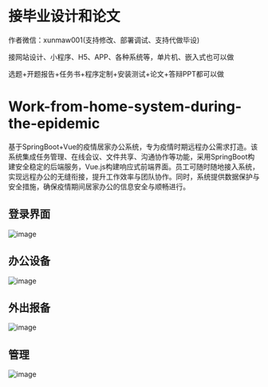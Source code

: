 # 接毕业设计和论文
作者微信：xunmaw001(支持修改、部署调试、支持代做毕设)

接网站设计、小程序、H5、APP、各种系统等，单片机、嵌入式也可以做

选题+开题报告+任务书+程序定制+安装测试+论文+答辩PPT都可以做
# Work-from-home-system-during-the-epidemic
基于SpringBoot+Vue的疫情居家办公系统，专为疫情时期远程办公需求打造。该系统集成任务管理、在线会议、文件共享、沟通协作等功能，采用SpringBoot构建安全稳定的后端服务，Vue.js构建响应式前端界面。员工可随时随地接入系统，实现远程办公的无缝衔接，提升工作效率与团队协作。同时，系统提供数据保护与安全措施，确保疫情期间居家办公的信息安全与顺畅进行。
## 登录界面
![image](https://github.com/user-attachments/assets/187bc066-aab1-4e90-8c2e-73a6298d0dd2)
## 办公设备
![image](https://github.com/user-attachments/assets/6a255dbc-94c2-4bca-9f26-e16660c75ccc)
## 外出报备
![image](https://github.com/user-attachments/assets/a6cf5a49-d6bc-4bb6-a92b-a570a844916b)
## 管理
![image](https://github.com/user-attachments/assets/1b1f8a31-108d-4509-ac3a-a02bd34f3b79)
